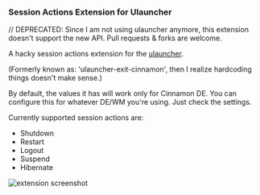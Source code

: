 ### Session Actions Extension for Ulauncher

// DEPRECATED: Since I am not using ulauncher anymore, this extension doesn't support the new API. Pull requests & forks are welcome.

A hacky session actions extension for the [ulauncher](https://ulauncher.io/).

(Formerly known as: 'ulauncher-exit-cinnamon', then I realize hardcoding things doesn't make sense.)

By default, the values it has will work only for Cinnamon DE.
You can configure this for whatever DE/WM you're using. Just check the settings.

Currently supported session actions are:

- Shutdown
- Restart
- Logout
- Suspend
- Hibernate

![extension screenshot](https://i.imgur.com/pk4KXI5.jpg)
